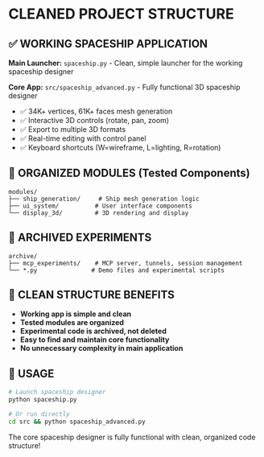 # CLEANED PROJECT STRUCTURE

## ✅ WORKING SPACESHIP APPLICATION
**Main Launcher:** `spaceship.py` - Clean, simple launcher for the working spaceship designer

**Core App:** `src/spaceship_advanced.py` - Fully functional 3D spaceship designer
- ✅ 34K+ vertices, 61K+ faces mesh generation
- ✅ Interactive 3D controls (rotate, pan, zoom)
- ✅ Export to multiple 3D formats
- ✅ Real-time editing with control panel
- ✅ Keyboard shortcuts (W=wireframe, L=lighting, R=rotation)

## 📁 ORGANIZED MODULES (Tested Components)
```
modules/
├── ship_generation/     # Ship mesh generation logic
├── ui_system/          # User interface components  
└── display_3d/         # 3D rendering and display
```

## 📁 ARCHIVED EXPERIMENTS
```
archive/
├── mcp_experiments/    # MCP server, tunnels, session management
└── *.py               # Demo files and experimental scripts
```

## 🎯 CLEAN STRUCTURE BENEFITS
- **Working app is simple and clean**
- **Tested modules are organized**
- **Experimental code is archived, not deleted**
- **Easy to find and maintain core functionality**
- **No unnecessary complexity in main application**

## 🚀 USAGE
```bash
# Launch spaceship designer
python spaceship.py

# Or run directly
cd src && python spaceship_advanced.py
```

The core spaceship designer is fully functional with clean, organized code structure!